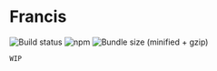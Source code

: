 # Francis

![Build status](https://img.shields.io/travis/milankinen/francis/master.svg?style=flat-square)
![npm](https://img.shields.io/npm/v/francis.svg?style=flat-square)
![Bundle size (minified + gzip)](https://img.shields.io/bundlephobia/minzip/francis.svg?style=flat-square)

`WIP`

